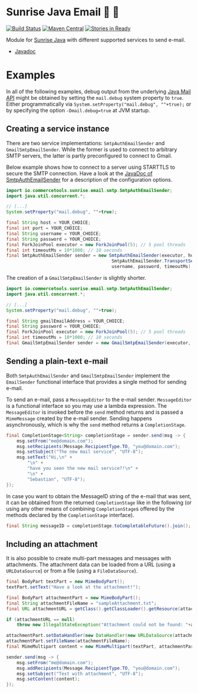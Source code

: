 Sunrise Java Email :sunrise: :email:
==================

[![Build Status](https://travis-ci.org/commercetools/commercetools-sunrise-java-email.svg?branch=master)](https://travis-ci.org/commercetools/commercetools-sunrise-java-email)
[![Maven Central](https://maven-badges.herokuapp.com/maven-central/com.commercetools.sunrise.email/email-api/badge.svg)](https://maven-badges.herokuapp.com/maven-central/com.commercetools.sunrise.email/email-api)
[![Stories in Ready](https://badge.waffle.io/commercetools/commercetools-sunrise-java-email.svg?label=ready&title=Ready)](https://waffle.io/commercetools/commercetools-sunrise-java-email)

Module for [Sunrise Java](https://github.com/sphereio/commercetools-sunrise-java) with different supported services to send e-mail. 

* [Javadoc](https://commercetools.github.io/commercetools-sunrise-java-email/javadoc/index.html)


# Examples

In all of the following examples, debug output from the underlying [Java Mail API](https://java.net/projects/javamail/pages/Home)
might be obtained by setting the `mail.debug` system property to `true`. Either programmatically via
`System.setProperty("mail.debug", ""+true);` or by specifying the option `-Dmail.debug=true` at JVM startup.

## Creating a service instance

There are two service implementations: `SmtpAuthEmailSender` and `GmailSmtpEmailSender`. While the former is used
to connect to arbitrary SMTP servers, the latter is partly preconfigured to connect to Gmail.

Below example shows how to connect to a server using STARTTLS to secure the SMTP connection. Have a look at the
[JavaDoc of SmtpAuthEmailSender](https://commercetools.github.io/commercetools-sunrise-java-email/javadoc/index.html?io/commercetools/sunrise/email/smtp/SmtpAuthEmailSender.html)
for a description of the configuration options.

```Java
import io.commercetools.sunrise.email.smtp.SmtpAuthEmailSender;
import java.util.concurrent.*;

// [...]
System.setProperty("mail.debug", ""+true);

final String host = YOUR_CHOICE;
final int port = YOUR_CHOICE;
final String username = YOUR_CHOICE;
final String password = YOUR_CHOICE;
final ForkJoinPool executor = new ForkJoinPool(5); // 5 pool threads
final int timeoutMs = 10*1000; // 10 seconds
final SmtpAuthEmailSender sender = new SmtpAuthEmailSender(executor, host, port,
                                        SmtpAuthEmailSender.TransportSecurity.STARTTLS,
                                        username, password, timeoutMs);
```

The creation of a `GmailSmtpEmailSender` is slightly shorter.

```Java
import io.commercetools.sunrise.email.smtp.SmtpAuthEmailSender;
import java.util.concurrent.*;

// [...]
System.setProperty("mail.debug", ""+true);

final String gmailEmailAddress = YOUR_CHOICE;
final String password = YOUR_CHOICE;
final ForkJoinPool executor = new ForkJoinPool(5); // 5 pool threads
final int timeoutMs = 10*1000; // 10 seconds
final GmailSmtpEmailSender sender = new GmailSmtpEmailSender(executor, gmailEmailAddress, password, timeoutMs);
```

## Sending a plain-text e-mail

Both `SmtpAuthEmailSender` and `GmailSmtpEmailSender` implement the `EmailSender` functional interface that provides
a single method for sending e-mail.

To send an e-mail, pass a `MessageEditor` to the e-mail sender. `MessageEditor` is a functional interface so you
may use a lambda expression. The `MessageEditor` is invoked before the `send` method returns and is passed a
`MimeMessage` created by the e-mail sender. Sending happens asynchronously, which is why the `send` method returns a
`CompletionStage`.

```Java
final CompletionStage<String> completionStage = sender.send(msg -> {
    msg.setFrom("me@domain.com");
    msg.setRecipients(Message.RecipientType.TO, "you@domain.com");
    msg.setSubject("The new mail service", "UTF-8");
    msg.setText("Hi,\n" +
        "\n" +
        "have you seen the new mail service?!\n" +
        "\n" +
        "Sebastian", "UTF-8");
});
```

In case you want to obtain the MessageID string of the e-mail that was sent, it can be obtained from the returned
`CompletionStage` like in the following (or using any other means of combining `CompletionStage`s offered by the
methods declared by the `CompletionStage` interface).

```Java
final String messageID = completionStage.toCompletableFuture().join();
```

## Including an attachment

It is also possible to create multi-part messages and messages with attachments. The attachment data can be loaded
from a URL (using a `URLDataSource`) or from a file (using a `FileDataSource`).

```Java
final BodyPart textPart = new MimeBodyPart();
textPart.setText("Have a look at the attachment!");

final BodyPart attachmentPart = new MimeBodyPart();
final String attachmentFileName = "sampleAttachment.txt";
final URL attachmentURL = getClass().getClassLoader().getResource(attachmentFileName);

if (attachmentURL == null)
    throw new IllegalStateException("Attachment could not be found: "+attachmentFileName;

attachmentPart.setDataHandler(new DataHandler(new URLDataSource(attachmentURL)));
attachmentPart.setFileName(attachmentFileName);
final MimeMultipart content = new MimeMultipart(textPart, attachmentPart);

sender.send(msg -> {
    msg.setFrom("me@domain.com");
    msg.addRecipients(Message.RecipientType.TO, "you@domain.com");
    msg.setSubject("Test with attachment", "UTF-8");
    msg.setContent(content);
});
```
